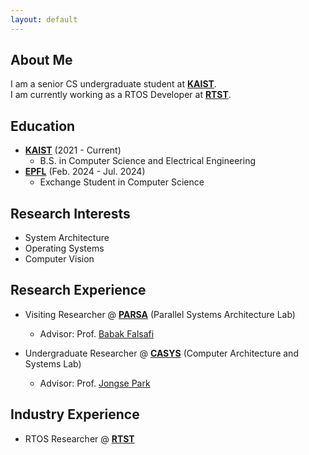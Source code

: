```yaml
---
layout: default
---
```


## About Me

I am a senior CS undergraduate student at [**KAIST**](https://www.kaist.ac.kr).
<br>
I am currently working as a RTOS Developer at [**RTST**](https://www.rtst.co.kr).

## Education

* [**KAIST**](https://www.kaist.ac.kr) (2021 - Current)
  * B.S. in Computer Science and Electrical Engineering
* [**EPFL**](https://www.epfl.ch/en/)  (Feb. 2024 - Jul. 2024)
  * Exchange Student in Computer Science

## Research Interests

* System Architecture
* Operating Systems
* Computer Vision

## Research Experience

* Visiting Researcher @ [**PARSA**](https://parsa.epfl.ch) (Parallel Systems Architecture Lab)
  * Advisor: Prof. [Babak Falsafi](https://parsa.epfl.ch/~falsafi/)

* Undergraduate Researcher @ [**CASYS**](https:///casyslab.kaist.ac.kr/) (Computer Architecture and Systems Lab)
  * Advisor: Prof. [Jongse Park](https://jongse-park.github.io/)

## Industry Experience

* RTOS Researcher @ [**RTST**](https://www.rtst.co.kr)
